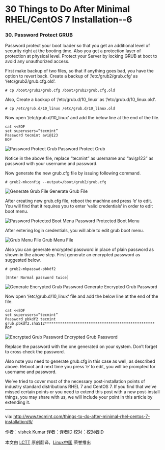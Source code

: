 30 Things to Do After Minimal RHEL/CentOS 7 Installation--6
================================================================================
### 30. Password Protect GRUB ###

Password protect your boot loader so that you get an additional level of security right at the booting time. Also you get a protection layer of protection at physical level. Protect your Server by locking GRUB at boot to avoid any unauthorized access.

First make backup of two files, so that if anything goes bad, you have the option to revert back. Create a backup of ‘/etc/grub2/grub.cfg‘ as ‘/etc/grub2/grub.cfg.old‘.

    # cp /boot/grub2/grub.cfg /boot/grub2/grub.cfg.old

Also, Create a backup of ‘/etc/grub.d/10_linux‘ as ‘/etc/grub.d/10_linux.old‘.

    # cp /etc/grub.d/10_linux /etc/grub.d/10_linux.old

Now open ‘/etc/grub.d/10_linux‘ and add the below line at the end of the file.

    cat <<EOF
    set superusers=”tecmint”
    Password tecmint avi@123
    EOF

![Password Protect Grub](http://www.tecmint.com/wp-content/uploads/2015/04/Password-Protect-Grub.png)
Password Protect Grub

Notice in the above file, replace “tecmint” as username and “avi@123” as password with your username and password.

Now generate the new grub.cfg file by issuing following command.

    # grub2-mkconfig --output=/boot/grub2/grub.cfg

![Generate Grub File](http://www.tecmint.com/wp-content/uploads/2015/04/Generate-Grub-File.jpeg)
Generate Grub File

After creating new grub.cfg file, reboot the machine and press ‘e‘ to edit. You will find that it requires you to enter ‘valid credentials‘ in order to edit boot menu.

![Password Protected Boot Menu](http://www.tecmint.com/wp-content/uploads/2015/04/Edit-Boot-Menu.jpeg)
Password Protected Boot Menu

After entering login credentials, you will able to edit grub boot menu.

![Grub Menu File](http://www.tecmint.com/wp-content/uploads/2015/04/Grub-Menu-Edit.jpeg)
Grub Menu File

Also you can generate encrypted password in place of plain password as shown in the above step. First generate an encrypted password as suggested below.

    # grub2-mkpasswd-pbkdf2

    [Enter Normal password twice]

![Generate Encrypted Grub Password](http://www.tecmint.com/wp-content/uploads/2015/04/Generate-Encrypted-Grub-Password.jpeg)
Generate Encrypted Grub Password

Now open ‘/etc/grub.d/10_linux‘ file and add the below line at the end of the file.

    cat <<EOF
    set superusers=”tecmint”
    Password_pbkdf2 tecmint
    grub.pbkdf2.sha512**************************************************
    EOF

![Encrypted Grub Password](http://www.tecmint.com/wp-content/uploads/2015/04/Encrypted-Grub-Password.jpeg)
Encrypted Grub Password

Replace the password with the one generated on your system. Don’t forget to cross check the password.

Also note you need to generate grub.cfg in this case as well, as described above. Reboot and next time you press ‘e‘ to edit, you will be prompted for username and password.

We’ve tried to cover most of the necessary post-installation points of industry standard distributions RHEL 7 and CentOS 7. If you find that we’ve missed certain points or you need to extend this post with a new post-install things, you may share with us, we will include your point in this article by extending it.

--------------------------------------------------------------------------------

via: http://www.tecmint.com/things-to-do-after-minimal-rhel-centos-7-installation/6/

作者：[vishek Kumar][a]
译者：[译者ID](https://github.com/译者ID)
校对：[校对者ID](https://github.com/校对者ID)

本文由 [LCTT](https://github.com/LCTT/TranslateProject) 原创翻译，[Linux中国](http://linux.cn/) 荣誉推出

[a]:http://www.tecmint.com/author/avishek/